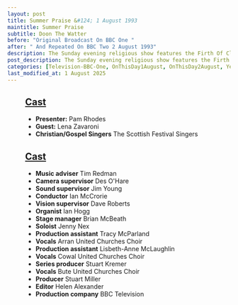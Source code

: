 ```yaml
---
layout: post
title: Summer Praise &#124; 1 August 1993
maintitle: Summer Praise
subtitle: Doon The Watter
before: "Original Broadcast On BBC One "
after: " And Repeated On BBC Two 2 August 1993"
description: The Sunday evening religious show features the Firth Of Clyde, and visits Lena's home town of Rothesay. Pam Rhodes chats to Lena about her life and career.
post_description: The Sunday evening religious show features the Firth Of Clyde, and visits Lena's home town of Rothesay. Pam Rhodes chats to Lena about her life and career.
categories: [Television-BBC-One, OnThisDay1August, OnThisDay2August, Year-1993]
last_modified_at: 1 August 2025
---
```


<figure class="fig3">
<div class="CardLayout">
<div class="CardItem">
<h2 id="infobox1" class="infobox"><a href="#infobox1">Cast</a></h2>
<div class="CardItem split">
<ul>
<li><strong>Presenter:</strong> Pam Rhodes</li>
<li><strong>Guest:</strong> Lena Zavaroni</li>
<li><strong>Christian/Gospel Singers</strong> The Scottish Festival Singers</li>
</ul>
</div></div></div>
</figure>

<figure class="fig3">
<div class="CardLayout">
<div class="CardItem">
<h2 id="infobox1" class="infobox"><a href="#infobox1">Cast</a></h2>
<div class="CardItem split">
<ul>
<li><strong>Music adviser</strong> Tim Redman</li>
<li><strong>Camera supervisor</strong> Des O'Hare</li>
<li><strong>Sound supervisor</strong> Jim Young</li>
<li><strong>Conductor</strong> Ian McCrorie</li>
<li><strong>Vision supervisor</strong> Dave Roberts</li>
<li><strong>Organist</strong> Ian Hogg</li>
<li><strong>Stage manager</strong> Brian McBeath</li>
<li><strong>Soloist</strong> Jenny Nex</li>
<li><strong>Production assistant</strong> Tracy McParland</li>
<li><strong>Vocals</strong> Arran United Churches Choir</li>
<li><strong>Production assistant</strong> Lisbeth-Anne McLaughlin</li>
<li><strong>Vocals</strong> Cowal United Churches Choir</li>
<li><strong>Series producer</strong> Stuart Kremer</li>
<li><strong>Vocals</strong> Bute United Churches Choir</li>
<li><strong>Producer</strong> Stuart Miller</li>
<li><strong>Editor</strong> Helen Alexander</li>
<li><strong>Production company</strong> BBC Television</li>
</ul>
</div></div></div>
</figure>
